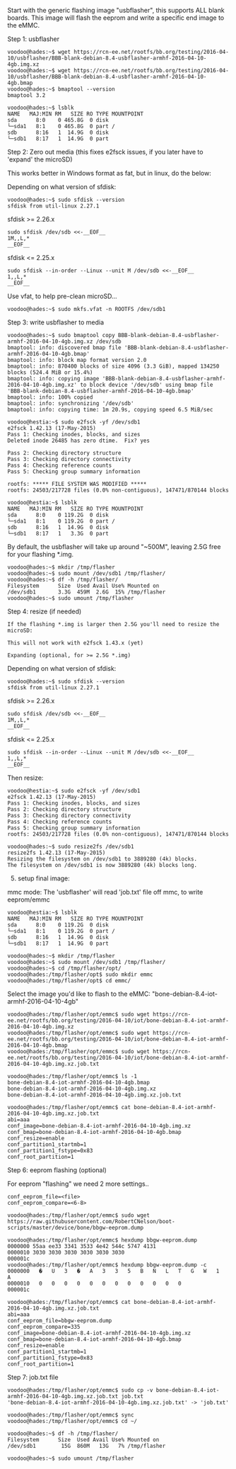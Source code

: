 Start with the generic flashing image "usbflasher", this supports ALL blank boards. This image will flash the eeprom and write a specific end image to the eMMC.

Step 1: usbflasher
```
voodoo@hades:~$ wget https://rcn-ee.net/rootfs/bb.org/testing/2016-04-10/usbflasher/BBB-blank-debian-8.4-usbflasher-armhf-2016-04-10-4gb.img.xz
voodoo@hades:~$ wget https://rcn-ee.net/rootfs/bb.org/testing/2016-04-10/usbflasher/BBB-blank-debian-8.4-usbflasher-armhf-2016-04-10-4gb.bmap
voodoo@hades:~$ bmaptool --version
bmaptool 3.2
```
```
voodoo@hades:~$ lsblk
NAME   MAJ:MIN RM   SIZE RO TYPE MOUNTPOINT
sda      8:0    0 465.8G  0 disk 
└─sda1   8:1    0 465.8G  0 part /
sdb      8:16   1  14.9G  0 disk 
└─sdb1   8:17   1  14.9G  0 part 
```
Step 2: Zero out media (this fixes e2fsck issues, if you later have to 'expand' the microSD)

This works better in Windows format as fat, but in linux, do the below:

Depending on what version of sfdisk:

```
voodoo@hades:~$ sudo sfdisk --version
sfdisk from util-linux 2.27.1
```

sfdisk >= 2.26.x

```
sudo sfdisk /dev/sdb <<-__EOF__
1M,,L,*
__EOF__
```

sfdisk <= 2.25.x

```
sudo sfdisk --in-order --Linux --unit M /dev/sdb <<-__EOF__
1,,L,*
__EOF__
```

Use vfat, to help pre-clean microSD...
```
voodoo@hades:~$ sudo mkfs.vfat -n ROOTFS /dev/sdb1
```

Step 3: write usbflasher to media
```
voodoo@hades:~$ sudo bmaptool copy BBB-blank-debian-8.4-usbflasher-armhf-2016-04-10-4gb.img.xz /dev/sdb
bmaptool: info: discovered bmap file 'BBB-blank-debian-8.4-usbflasher-armhf-2016-04-10-4gb.bmap'
bmaptool: info: block map format version 2.0
bmaptool: info: 870400 blocks of size 4096 (3.3 GiB), mapped 134250 blocks (524.4 MiB or 15.4%)
bmaptool: info: copying image 'BBB-blank-debian-8.4-usbflasher-armhf-2016-04-10-4gb.img.xz' to block device '/dev/sdb' using bmap file 'BBB-blank-debian-8.4-usbflasher-armhf-2016-04-10-4gb.bmap'
bmaptool: info: 100% copied
bmaptool: info: synchronizing '/dev/sdb'
bmaptool: info: copying time: 1m 20.9s, copying speed 6.5 MiB/sec
```
```
voodoo@hestia:~$ sudo e2fsck -yf /dev/sdb1
e2fsck 1.42.13 (17-May-2015)
Pass 1: Checking inodes, blocks, and sizes
Deleted inode 26485 has zero dtime.  Fix? yes

Pass 2: Checking directory structure
Pass 3: Checking directory connectivity
Pass 4: Checking reference counts
Pass 5: Checking group summary information

rootfs: ***** FILE SYSTEM WAS MODIFIED *****
rootfs: 24503/217728 files (0.0% non-contiguous), 147471/870144 blocks
```
```
voodoo@hestia:~$ lsblk
NAME   MAJ:MIN RM   SIZE RO TYPE MOUNTPOINT
sda      8:0    0 119.2G  0 disk 
└─sda1   8:1    0 119.2G  0 part /
sdb      8:16   1  14.9G  0 disk 
└─sdb1   8:17   1   3.3G  0 part
```
By default, the usbflasher will take up around "~500M", leaving 2.5G free for your flashing *.img.
```
voodoo@hades:~$ mkdir /tmp/flasher
voodoo@hades:~$ sudo mount /dev/sdb1 /tmp/flasher/
voodoo@hades:~$ df -h /tmp/flasher/
Filesystem      Size  Used Avail Use% Mounted on
/dev/sdb1       3.3G  459M  2.6G  15% /tmp/flasher
voodoo@hades:~$ sudo umount /tmp/flasher
```
Step 4: resize (if needed)

```
If the flashing *.img is larger then 2.5G you'll need to resize the microSD:

This will not work with e2fsck 1.43.x (yet)

Expanding (optional, for >= 2.5G *.img)
```

Depending on what version of sfdisk:

```
voodoo@hades:~$ sudo sfdisk --version
sfdisk from util-linux 2.27.1
```

sfdisk >= 2.26.x

```
sudo sfdisk /dev/sdb <<-__EOF__
1M,,L,*
__EOF__
```

sfdisk <= 2.25.x

```
sudo sfdisk --in-order --Linux --unit M /dev/sdb <<-__EOF__
1,,L,*
__EOF__
```

Then resize:

```
voodoo@hestia:~$ sudo e2fsck -yf /dev/sdb1
e2fsck 1.42.13 (17-May-2015)
Pass 1: Checking inodes, blocks, and sizes
Pass 2: Checking directory structure
Pass 3: Checking directory connectivity
Pass 4: Checking reference counts
Pass 5: Checking group summary information
rootfs: 24503/217728 files (0.0% non-contiguous), 147471/870144 blocks

voodoo@hades:~$ sudo resize2fs /dev/sdb1
resize2fs 1.42.13 (17-May-2015)
Resizing the filesystem on /dev/sdb1 to 3889280 (4k) blocks.
The filesystem on /dev/sdb1 is now 3889280 (4k) blocks long.
```

5. setup final image:

mmc mode: The 'usbflasher' will read 'job.txt' file off mmc, to write eeprom/emmc
```
voodoo@hestia:~$ lsblk
NAME   MAJ:MIN RM   SIZE RO TYPE MOUNTPOINT
sda      8:0    0 119.2G  0 disk 
└─sda1   8:1    0 119.2G  0 part /
sdb      8:16   1  14.9G  0 disk 
└─sdb1   8:17   1  14.9G  0 part
```
```
voodoo@hades:~$ mkdir /tmp/flasher
voodoo@hades:~$ sudo mount /dev/sdb1 /tmp/flasher/
voodoo@hades:~$ cd /tmp/flasher/opt/
voodoo@hades:/tmp/flasher/opt$ sudo mkdir emmc
voodoo@hades:/tmp/flasher/opt$ cd emmc/
```
Select the image you'd like to flash to the eMMC: "bone-debian-8.4-iot-armhf-2016-04-10-4gb"
```
voodoo@hades:/tmp/flasher/opt/emmc$ sudo wget https://rcn-ee.net/rootfs/bb.org/testing/2016-04-10/iot/bone-debian-8.4-iot-armhf-2016-04-10-4gb.img.xz
voodoo@hades:/tmp/flasher/opt/emmc$ sudo wget https://rcn-ee.net/rootfs/bb.org/testing/2016-04-10/iot/bone-debian-8.4-iot-armhf-2016-04-10-4gb.bmap
voodoo@hades:/tmp/flasher/opt/emmc$ sudo wget https://rcn-ee.net/rootfs/bb.org/testing/2016-04-10/iot/bone-debian-8.4-iot-armhf-2016-04-10-4gb.img.xz.job.txt

voodoo@hades:/tmp/flasher/opt/emmc$ ls -1
bone-debian-8.4-iot-armhf-2016-04-10-4gb.bmap
bone-debian-8.4-iot-armhf-2016-04-10-4gb.img.xz
bone-debian-8.4-iot-armhf-2016-04-10-4gb.img.xz.job.txt
```
```
voodoo@hades:/tmp/flasher/opt/emmc$ cat bone-debian-8.4-iot-armhf-2016-04-10-4gb.img.xz.job.txt
abi=aaa
conf_image=bone-debian-8.4-iot-armhf-2016-04-10-4gb.img.xz
conf_bmap=bone-debian-8.4-iot-armhf-2016-04-10-4gb.bmap
conf_resize=enable
conf_partition1_startmb=1
conf_partition1_fstype=0x83
conf_root_partition=1
```
Step 6: eeprom flashing (optional)

For eeprom "flashing" we need 2 more settings..
```
conf_eeprom_file=<file>
conf_eeprom_compare=<6-8>
```
```
voodoo@hades:/tmp/flasher/opt/emmc$ sudo wget https://raw.githubusercontent.com/RobertCNelson/boot-scripts/master/device/bone/bbgw-eeprom.dump

voodoo@hades:/tmp/flasher/opt/emmc$ hexdump bbgw-eeprom.dump 
0000000 55aa ee33 3341 3533 4e42 544c 5747 4131
0000010 3030 3030 3030 3030 3030 3030          
000001c
voodoo@hades:/tmp/flasher/opt/emmc$ hexdump bbgw-eeprom.dump -c
0000000   �   U   3   �   A   3   3   5   B   N   L   T   G   W   1   A
0000010   0   0   0   0   0   0   0   0   0   0   0   0                
000001c
```
```
voodoo@hades:/tmp/flasher/opt/emmc$ cat bone-debian-8.4-iot-armhf-2016-04-10-4gb.img.xz.job.txt
abi=aaa
conf_eeprom_file=bbgw-eeprom.dump
conf_eeprom_compare=335
conf_image=bone-debian-8.4-iot-armhf-2016-04-10-4gb.img.xz
conf_bmap=bone-debian-8.4-iot-armhf-2016-04-10-4gb.bmap
conf_resize=enable
conf_partition1_startmb=1
conf_partition1_fstype=0x83
conf_root_partition=1
```
Step 7: job.txt file
```
voodoo@hades:/tmp/flasher/opt/emmc$ sudo cp -v bone-debian-8.4-iot-armhf-2016-04-10-4gb.img.xz.job.txt job.txt
'bone-debian-8.4-iot-armhf-2016-04-10-4gb.img.xz.job.txt' -> 'job.txt'
```
```
voodoo@hades:/tmp/flasher/opt/emmc$ sync
voodoo@hades:/tmp/flasher/opt/emmc$ cd ~/

voodoo@hades:~$ df -h /tmp/flasher/
Filesystem      Size  Used Avail Use% Mounted on
/dev/sdb1        15G  860M   13G   7% /tmp/flasher

voodoo@hades:~$ sudo umount /tmp/flasher 
```

